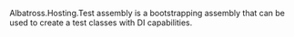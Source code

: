 Albatross.Hosting.Test assembly is a bootstrapping assembly that can be used to create a test classes with DI capabilities.